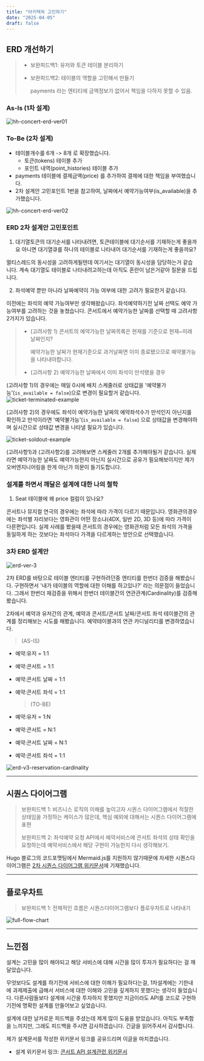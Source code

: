 ```yaml
---
title: "아키텍쳐 고민하기"
date: "2025-04-05"
draft: false
---
```


## ERD 개선하기

> - 보완피드백1: 유저와 토큰 테이블 분리하기
>
> - 보완피드백2: 테이블의 역할을 고민해서 만들기
>
>   payments 라는 엔티티에 금액정보가 없어서 책임을 다하지 못할 수 있음.

### As-Is (1차 설계)

![hh-concert-erd-ver01](../images/hh-concert-erd-ver01.png)

### To-Be (2차 설계)

- 테이블개수를 6개 -> 8개 로 확장했습니다.
  - 토큰(tokens) 테이블 추가
  - 포인트 내역(point_histories) 테이블 추가
- payments 테이블에 결제금액(price) 를 추가하여 결제에 대한 책임을 부여했습니다.
- 2차 설계안 고민포인트 1번을 참고하여, 날짜에서 예약가능여부(is_available)을 추가했습니다.

![hh-concert-erd-ver02](../images/hh-concert-erd-ver02.png)

### ERD 2차 설계안 고민포인트

1. 대기열토큰의 대기순서를 나타내려면, 토큰테이블에 대기순서를 기재하는게 좋을까요 아니면 대기열큐를 하나의 테이블로 나타내어 대기순서를 기재하는게 좋을까요?

멀티스레드의 동시성을 고려하게될텐데 여기서는 대기열이 동시성을 담당하는거 같습니다. 계속 대기열도 테이블로 나타내려고하는데 아직도 혼란이 남은거같아 질문을 드립니다.

2. 좌석예약 뿐만 아니라 날짜예약이 가능 여부에 대한 고려가 필요한거 같습니다.

이전에는 좌석의 예약 가능여부만 생각해왔습니다. 좌석예약하기전 날짜 선택도 예약 가능여부를 고려하는 것을 놓쳤습니다. 콘서트에서 예약가능한 날짜를 선택할 때 고려사항 2가지가 있습니다.

> - (고려사항 1) 콘서트의 예약가능한 날짜목록은 현재를 기준으로 현재~미래 날짜인지?
>
>   예약가능한 날짜가 현재기준으로 과거날짜면 이미 종료됐으므로 예약불가능 을 나타내야합니다.
>
> - (고려사항 2) 예약가능한 날짜에서 이미 좌석이 만석됐을 경우

(고려사항 1)의 경우에는 매일 0시에 배치 스케줄러로 상태값을 '예약불가능'(`is_available = false`)으로 변경이 필요할거 같습니다.
![ticket-terminated-example](../images/ticket-terminated-example.png)

(고려사항 2)의 경우에도 좌석이 예약가능한 날짜의 예약좌석수가 만석인지 아닌지를 확인하고 만석이라면 '예약불가능'(`is_available = false`) 으로 상태값을 변경해야하며 실시간으로 상태값 변경을 나타낼 필요가 있습니다.

![ticket-soldout-example](../images/ticket-soldout-example.png)

(고려사항1)과 (고려사항2)를 고려해보면 스케줄러 2개를 추가해야될거 같습니다.
실제라면 예약가능한 날짜도 예약가능한지 아닌지 실시간으로 공유가 필요해보이지만 제가 오버엔지니어링을 한게 아닌가 의문이 들기도합니다.

### 설계를 하면서 깨달은 설계에 대한 나의 철학

1. Seat 테이블에 왜 price 컬럼이 있나요?

콘서트나 뮤지컬 연극의 경우에는 좌석에 따라 가격이 다르기 때문입니다. 영화관의경우에는 좌석별 자리보다는 영화관이 어떤 장소냐(4DX, 일반 2D, 3D 등)에 따라 가격이 다른편입니다. 실제 사례를 봤을때 콘서트의 경우에는 영화관처럼 모든 좌석의 가격을 동일하게 하는 것보다는 좌석마다 가격을 다르게하는 방안으로 선택했습니다.

### 3차 ERD 설계안

![erd-ver-3](../images/erd-ver-3.png)

2차 ERD를 바탕으로 테이블 엔티티를 구현하려던중 엔티티를 한번더 검증을 해봤습니다. 구현하면서 '내가 테이블의 역할에 대한 이해를 하고있나?' 라는 의문점이 들었습니다. 그래서 한번더 재검증을 위해서 한번더 테이블간의 연관관계(Cardinality)를 검증해봤습니다.

2차에서 예약과 유저간의 관계, 예약과 콘서트/콘서트 날짜/콘서트 좌석 테이블간의 관계를 정리해보는 시도를 해봤습니다. 예약테이블과의 연관 카디널리티를 변경하였습니다.

> (AS-IS)

- 예약:유저 = 1:1
- 예약:콘서트 = 1:1
- 예약:콘서트 날짜 = 1:1
- 예약:콘서트 좌석 = 1:1

  > (TO-BE)

- 예약:유저 = 1:N
- 예약:콘서트 = N:1
- 예약:콘서트 날짜 = N:1
- 예약:콘서트 좌석 = 1:1

![erd-v3-reservation-cardinality](../images/erd-v3-reservation-cardinality.png)

---

## 시퀀스 다이어그램

> 보완피드백 1: 비즈니스 로직의 이해를 높이고자 시퀀스 다이어그램에서 적절한 상태임을 가정하는 케이스가 많은데, 핵심 예외에 대해서는 시퀀스 다이어그램에 표현
>
> 보완피드백 2: 좌석예약 요청 API에서 예약서비스에 콘서트 좌석의 상태 확인을 요청하는데 예약서비스에서 해당 구현이 가능한지 다시 생각해보기.

Hugo 블로그의 코드포맷팅에서 Mermaid.js를 지원하지 않기때문에 자세한 시퀀스다이어그램은 [2차 시퀀스 다이어그램 위키문서](https://github.com/loveAlakazam/hh-08-concert/wiki/03_%EC%8B%9C%ED%80%80%EC%8A%A4%EB%8B%A4%EC%9D%B4%EC%96%B4%EA%B7%B8%EB%9E%A8_2nd)에 기재했습니다.

---

## 플로우차트

> 보완피드백 1: 전체적인 흐름은 시퀀스다이어그램보다 플로우차트로 나타내기

![full-flow-chart](../images/full-flow-chart.png)

---

## 느낀점

설계는 고민을 많이 해야되고 해당 서비스에 대해 시간을 많이 투자가 필요하다는 걸 깨달았습니다.

무엇보다도 설계를 하기전에 서비스에 대한 이해가 필요하다는걸, 1차설계에는 기한내에 과제제출에 급해서 서비스에 대한 이해와 고민을 깊게하지 못했다는 생각이 들었습니다.
다른사람들보다 설계에 시간을 투자하지 못했지만 지금이라도 API를 코드로 구현하기전에 명확한 설계를 만들어보고 싶었습니다.

설계에 대한 날카로운 피드백을 주셨는데 제게 많이 도움을 받았습니다.
아직도 부족함을 느끼지만, 그래도 피드백을 주시면 감사하겠습니다. 긴글을 읽어주셔서 감사합니다.

제가 설계문서를 작성한 위키문서 링크를 공유드리며 이글을 마치겠습니다.

- 설계 위키문서 링크: [콘서트 API 설계관련 위키문서](https://github.com/loveAlakazam/hh-08-concert/wiki)
